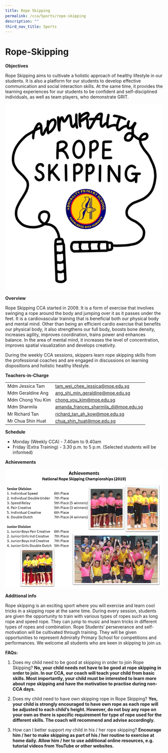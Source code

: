 ```yaml
---
title: Rope Skipping
permalink: /cca/Sports/rope-skipping
description: ""
third_nav_title: Sports
---
```

# Rope-Skipping

**Objectives**

Rope Skipping aims to cultivate a holistic approach of healthy lifestyle in our students. It is also a platform for our students to develop effective communication and social interaction skills. At the same time, it provides the learning experiences for our students to be confident and self-disciplined individuals, as well as team players, who demonstrate GRIT. 

![](/images/Picture1.jpg)

**Overview**

Rope Skipping CCA started in 2009. It is a form of exercise that involves swinging a rope around the body and jumping over it as it passes under the feet. It is a cardiovascular training that is beneficial both our physical body and mental mind. Other than being an efficient cardio exercise that benefits our physical body, it also strengthens our full body, boosts bone density, increases agility, improves coordination, trains power and enhances balance. In the area of mental mind, it increases the level of concentration, improves spatial visualization and develops creativity.  

During the weekly CCA sessions, skippers learn rope skipping skills from the professional coaches and are engaged in discussions on learning dispositions and holistic healthy lifestyle. 


**Teachers-in-Charge**

|                    |                                       |
|--------------------|---------------------------------------|
| Mdm Jessica Tam    | tam_wei_chee_jessica@moe.edu.sg       |
| Mdm Geraldine Ang  | ang_shi_min_geraldine@moe.edu.sg      |
| Mdm Chong You Kim  | chong_you_kim@moe.edu.sg              |
| Mdm Sharmila       | amanda_frances_sharmila_di@moe.edu.sg |
| Mr Richard Tan     | richard_tan_ah_kow@moe.edu.sg         |
|  Mr Chua Shin Huat |  chua_shin_huat@moe.edu.sg            |

**Schedule**

* Monday (Weekly CCA)   - 7.40am to 9.40am 
* Friday (Extra Training)     - 3.30 p.m. to 5 p.m. (Selected students will be informed)


**Achievements**

![](/images/Rope%20Skipping%20Website%202022.jpg)

**Additional info**

Rope skipping is an exciting sport where you will exercise and learn cool tricks in a skipping rope at the same time. 
During every session, students are given the opportunity to train with various types of ropes such as long rope and speed rope.  They can jump to music and learn tricks in different types of ropes and combination. Rope Students’ perseverance and self-motivation will be cultivated through training. They will be given opportunities to represent Admiralty Primary School for competitions and performances.  We welcome all students who are keen in skipping to join us.


**FAQs:**

1. Does my child need to be good at skipping in order to join Rope Skipping?
**No, your child needs not have to be good at rope skipping in order to join. In our CCA, our coach will teach your child from basic skills. Most importantly, your child must be interested to learn more about rope skipping and have the motivation to practise during non-CCA days.**
 
2. Does my child need to have own skipping rope in Rope Skipping?
**Yes, your child is strongly encouraged to have own rope as each rope will be adjusted to each child’s height. However, do not buy any rope on your own as there is specific requirement for type of rope used for the different skills. The coach will recommend and advise accordingly.**
 
3. How can I better support my child in his / her rope skipping?
**Encourage him / her to make skipping as part of his / her routine to exercise at home daily.
Allow him / her to use additional online resources, e.g. tutorial videos from YouTube or other websites.**
